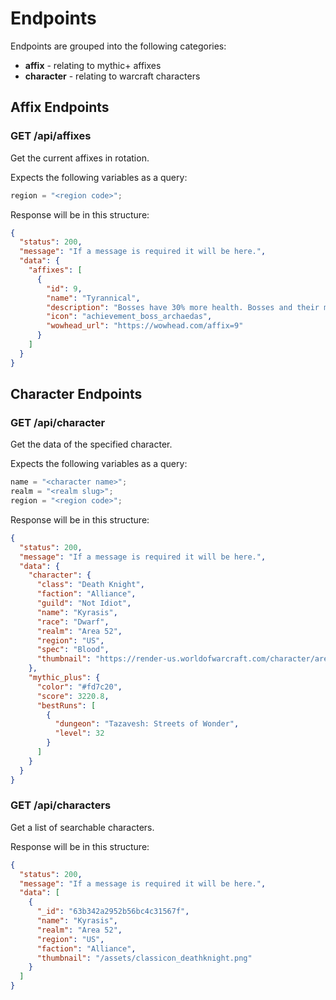 # Endpoints

Endpoints are grouped into the following categories:

- **affix** - relating to mythic+ affixes
- **character** - relating to warcraft characters

## Affix Endpoints

### GET /api/affixes

Get the current affixes in rotation.

Expects the following variables as a query:

```js
region = "<region code>";
```

Response will be in this structure:

```json
{
  "status": 200,
  "message": "If a message is required it will be here.",
  "data": {
    "affixes": [
      {
        "id": 9,
        "name": "Tyrannical",
        "description": "Bosses have 30% more health. Bosses and their minions inflict up to 15% increased damage.",
        "icon": "achievement_boss_archaedas",
        "wowhead_url": "https://wowhead.com/affix=9"
      }
    ]
  }
}
```

## Character Endpoints

### GET /api/character

Get the data of the specified character.

Expects the following variables as a query:

```js
name = "<character name>";
realm = "<realm slug>";
region = "<region code>";
```

Response will be in this structure:

```json
{
  "status": 200,
  "message": "If a message is required it will be here.",
  "data": {
    "character": {
      "class": "Death Knight",
      "faction": "Alliance",
      "guild": "Not Idiot",
      "name": "Kyrasis",
      "race": "Dwarf",
      "realm": "Area 52",
      "region": "US",
      "spec": "Blood",
      "thumbnail": "https://render-us.worldofwarcraft.com/character/area-52/43/233016875-avatar.jpg?alt=wow/static/images/2d/avatar/3-0.jpg"
    },
    "mythic_plus": {
      "color": "#fd7c20",
      "score": 3220.8,
      "bestRuns": [
        {
          "dungeon": "Tazavesh: Streets of Wonder",
          "level": 32
        }
      ]
    }
  }
}
```

### GET /api/characters

Get a list of searchable characters.

Response will be in this structure:

```json
{
  "status": 200,
  "message": "If a message is required it will be here.",
  "data": [
    {
      "_id": "63b342a2952b56bc4c31567f",
      "name": "Kyrasis",
      "realm": "Area 52",
      "region": "US",
      "faction": "Alliance",
      "thumbnail": "/assets/classicon_deathknight.png"
    }
  ]
}
```
